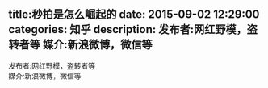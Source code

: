 title:秒拍是怎么崛起的
date: 2015-09-02   12:29:00 
categories: 知乎 
 description: 发布者:网红野模，盗转者等 媒介:新浪微博，微信等
  --- 
 发布者:网红野模，盗转者等  
媒介:新浪微博，微信等
